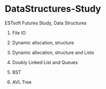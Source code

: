 # DataStructures-Study
ESTsoft Futures Study, Data Structures

 1. File IO
 
 2. Dynamic allocation, structure

 3. Dynamic allocation, structure and Lists
 
 4. Doubly Linked List and Queues
 
 5. BST
 
 6. AVL Tree
